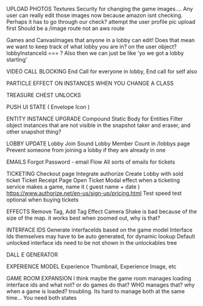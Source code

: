 UPLOAD PHOTOS
  Textures
    Security for changing the game images.... Any user can really edit those images now because amazon isnt checking. Perhaps it has to go through our check?
    attempt the user profile pic upload first
    Should be a /image route not an aws route

Games and CanvasImages that anyone in a lobby can edit!
  Does that mean we want to keep track of what lobby you are in? on the user object? lobbyInstanceId === ? Also then we can just be like 'yo we got a lobby starting'

VIDEO CALL BLOCKING
  End Call for everyone in lobby, End call for self also

PARTICLE EFFECT ON INSTANCES WHEN YOU CHANGE A CLASS

TREASURE CHEST UNLOCKS

PUSH UI STATE ( Envelope Icon )

ENTITY INSTANCE UPGRADE
  Compound Static Body for Entities
  Filter object instances that are not visible in the snapshot taker and eraser, and other snapshot thing?

LOBBY UPDATE
  Lobby Join Sound
  Lobby Member Count in /lobbys page
  Prevent someone from joining a lobby if they are already in one

EMAILS
  Forgot Password - email Flow
  All sorts of emails for tickets

TICKETING
  Checkout page
    Integrate authorize
    Create Lobby with sold ticket
  Ticket Receipt Page
  Open Ticket Modal effect
  when a ticketing service makes a game, name it ( guest name + date )
  https://www.authorize.net/en-us/sign-up/pricing.html
  Test speed test optional when buying tickets 

EFFECTS 
  Remove Tag, Add Tag Effect
  Camera Shake is bad because of the size of the map. it works best when zoomed out, why is that?

INTERFACE IDS
  Generate interfaceIds based on the game model
  Interface Ids themselves may have to be auto generated, for dynamic lookup
  Default unlocked interface ids need to be not shown in the unlockables tree

DALL E GENERATOR

EXPERIENCE MODEL
  Experience Thumbnail, Experience Image, etc

GAME ROOM EXPANSION
  I think maybe the game room manages loading interface ids and what not? or do games do that? WHO manages that? why when a game is loaded? troubling. Its hard to manage both at the same time... You need both states
